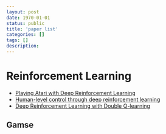 ```yaml
---
layout: post
date: 1970-01-01
status: public
title: 'paper list'
categories: []
tags: []
description: 
---
```


# Reinforcement Learning

- [Playing Atari with Deep Reinforcement Learning](https://arxiv.org/pdf/1312.5602.pdf)
- [Human-level control through deep reinforcement learning](https://www.nature.com/nature/journal/v518/n7540/pdf/nature14236.pdf)
- [Deep Reinforcement Learning with Double Q-learning](https://arxiv.org/pdf/1509.06461.pdf)

## Gamse



